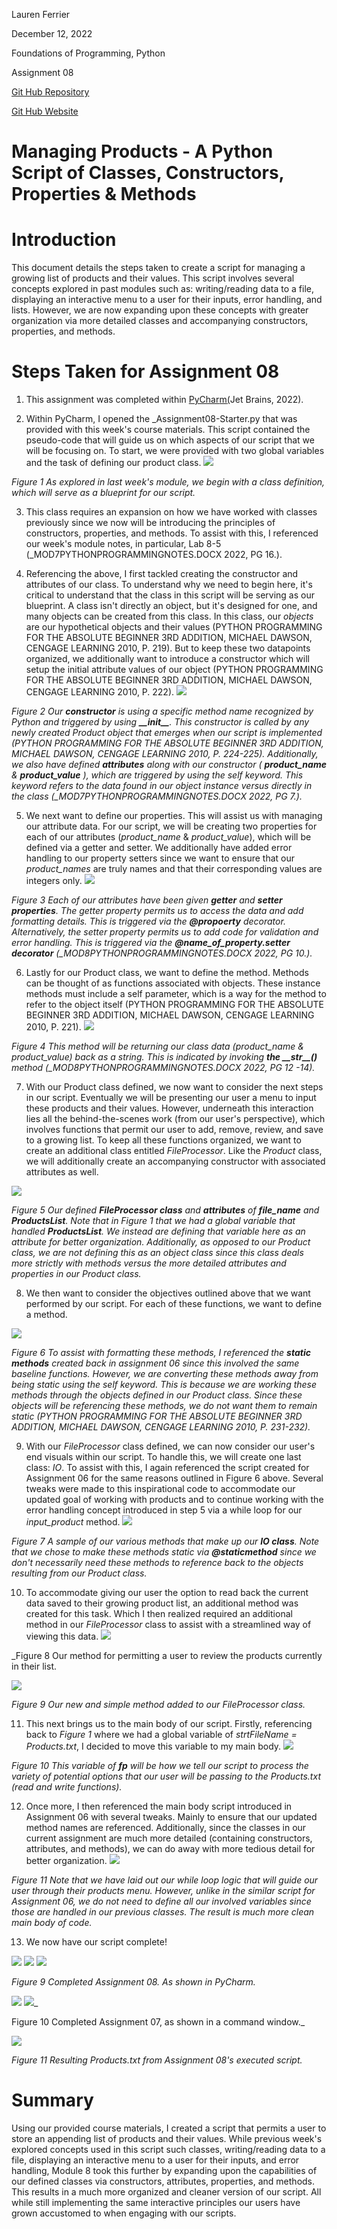 Lauren Ferrier

December 12, 2022

Foundations of Programming, Python

Assignment 08

[Git Hub Repository](https://github.com/laf2012/laf2012-ITFnd100-Mod08)

[Git Hub Website](https://laf2012.github.io/laf2012-ITFnd100-Mod08/)

# Managing Products - A Python Script of Classes, Constructors, Properties & Methods

# Introduction

This document details the steps taken to create a script for managing a growing list of products and their values. This script involves several concepts explored in past modules such as: writing/reading data to a file, displaying an interactive menu to a user for their inputs, error handling, and lists. However, we are now expanding upon these concepts with greater organization via more detailed classes and accompanying constructors, properties, and methods.

# Steps Taken for Assignment 08

1. This assignment was completed within [PyChar](https://www.jetbrains.com/pycharm/download/#section=windows)[m](https://www.jetbrains.com/pycharm/download/#section=windows)[(](https://www.jetbrains.com/pycharm/download/#section=windows)Jet Brains, 2022).

2. Within PyCharm, I opened the \_Assignment08-Starter.py that was provided with this week's course materials. This script contained the pseudo-code that will guide us on which aspects of our script that we will be focusing on. To start, we were provided with two global variables and the task of defining our product class.
 ![](Images/Picture1.png)

_Figure 1 As explored in last week's module, we begin with a class definition, which will serve as a blueprint for our script._

3. This class requires an expansion on how we have worked with classes previously since we now will be introducing the principles of constructors, properties, and methods. To assist with this, I referenced our week's module notes, in particular, Lab 8-5 (\_MOD7PYTHONPROGRAMMINGNOTES.DOCX 2022, PG 16.).


4. Referencing the above, I first tackled creating the constructor and attributes of our class. To understand why we need to begin here, it's critical to understand that the class in this script will be serving as our blueprint. A class isn't directly an object, but it's designed for one, and many objects can be created from this class. In this class, our _objects_ are our hypothetical objects and their values (PYTHON PROGRAMMING FOR THE ABSOLUTE BEGINNER 3RD ADDITION, MICHAEL DAWSON, CENGAGE LEARNING 2010, P. 219). But to keep these two datapoints organized, we additionally want to introduce a constructor which will setup the initial attribute values of our object (PYTHON PROGRAMMING FOR THE ABSOLUTE BEGINNER 3RD ADDITION, MICHAEL DAWSON, CENGAGE LEARNING 2010, P. 222).
 ![](Images/Picture2.png)

_Figure 2 Our **constructor** is using a specific method name recognized by Python and triggered by using **\_\_init\_\_**. This constructor is called by any newly created Product object that emerges when our script is implemented (PYTHON PROGRAMMING FOR THE ABSOLUTE BEGINNER 3RD ADDITION, MICHAEL DAWSON, CENGAGE LEARNING 2010, P. 224-225). Additionally, we also have defined **attributes** along with our constructor ( **product\_name** & **product\_value** ), which are triggered by using the self keyword. This keyword refers to the data found in our object instance versus directly in the class (\_MOD7PYTHONPROGRAMMINGNOTES.DOCX 2022, PG 7.)._

5. We next want to define our properties. This will assist us with managing our attribute data. For our script, we will be creating two properties for each of our attributes (_product\_name_ & _product\_value_), which will be defined via a getter and setter. We additionally have added error handling to our property setters since we want to ensure that our _product\_names_ are truly names and that their corresponding values are integers only.
 ![](Images/Picture3.png)

_Figure 3 Each of our attributes have been given **getter** and **setter properties**. The getter property permits us to access the data and add formatting details. This is triggered via the **@propoerty** decorator. Alternatively, the setter property permits us to add code for validation and error handling. This is triggered via the **@name\_of\_property.setter decorator** (\_MOD8PYTHONPROGRAMMINGNOTES.DOCX 2022, PG 10.)._

6. Lastly for our Product class, we want to define the method. Methods can be thought of as functions associated with objects. These instance methods must include a self parameter, which is a way for the method to refer to the object itself (PYTHON PROGRAMMING FOR THE ABSOLUTE BEGINNER 3RD ADDITION, MICHAEL DAWSON, CENGAGE LEARNING 2010, P. 221).
 ![](Images/Picture4.png)

_Figure 4 This method will be returning our class data (product\_name & product\_value) back as a string. This is indicated by invoking **the \_\_str\_\_()** method (\_MOD8PYTHONPROGRAMMINGNOTES.DOCX 2022, PG 12 -14)._

7. With our Product class defined, we now want to consider the next steps in our script. Eventually we will be presenting our user a menu to input these products and their values. However, underneath this interaction lies all the behind-the-scenes work (from our user's perspective), which involves functions that permit our user to add, remove, review, and save to a growing list. To keep all these functions organized, we want to create an additional class entitled _FileProcessor_. Like the _Product_ class, we will additionally create an accompanying constructor with associated attributes as well.

 ![](Images/Picture5.png)

_Figure 5 Our defined **FileProcessor class** and **attributes** of **file\_name** and **ProductsList**. Note that in Figure 1 that we had a global variable that handled **ProductsList**. We instead are defining that variable here as an attribute for better organization. Additionally, as opposed to our Product class, we are not defining this as an object class since this class deals more strictly with methods versus the more detailed attributes and properties in our Product class._

8. We then want to consider the objectives outlined above that we want performed by our script. For each of these functions, we want to define a method.

 ![](Images/Picture6.png)

_Figure 6 To assist with formatting these methods, I referenced the **static methods** created back in assignment 06 since this involved the same baseline functions. However, we are converting these methods away from being static using the self keyword. This is because we are working these methods through the objects defined in our Product class. Since these objects will be referencing these methods, we do not want them to remain static (PYTHON PROGRAMMING FOR THE ABSOLUTE BEGINNER 3RD ADDITION, MICHAEL DAWSON, CENGAGE LEARNING 2010, P. 231-232)._

9. With our _FileProcessor_ class defined, we can now consider our user's end visuals within our script. To handle this, we will create one last class: _IO_. To assist with this, I again referenced the script created for Assignment 06 for the same reasons outlined in Figure 6 above. Several tweaks were made to this inspirational code to accommodate our updated goal of working with products and to continue working with the error handling concept introduced in step 5 via a while loop for our _input\_product_ method.
 ![](Images/Picture7.png)

_Figure 7 A sample of our various methods that make up our **IO class**. Note that we chose to make these methods static via **@staticmethod** since we don't necessarily need these methods to reference back to the objects resulting from our Product class._

10. To accommodate giving our user the option to read back the current data saved to their growing product list, an additional method was created for this task. Which I then realized required an additional method in our _FileProcessor_ class to assist with a streamlined way of viewing this data.
 ![](Images/Picture8.png)

_Figure 8 Our method for permitting a user to review the products currently in their list.

 ![](Images/Picture9.png)

_Figure 9 Our new and simple method added to our FileProcessor class._

11. This next brings us to the main body of our script. Firstly, referencing back to _Figure 1_ where we had a global variable of _strtFileName = Products.txt_, I decided to move this variable to my main body.
 ![](Images/Picture10.png)

_Figure 10 This variable of **fp** will be how we tell our script to process the variety of potential options that our user will be passing to the Products.txt (read and write functions)._

12. Once more, I then referenced the main body script introduced in Assignment 06 with several tweaks. Mainly to ensure that our updated method names are referenced. Additionally, since the classes in our current assignment are much more detailed (containing constructors, attributes, and methods), we can do away with more tedious detail for better organization.
 ![](Images/Picture11.png)

_Figure 11 Note that we have laid out our while loop logic that will guide our user through their products menu. However, unlike in the similar script for Assignment 06, we do not need to define all our involved variables since those are handled in our previous classes. The result is much more clean main body of code._

13. We now have our script complete!

![](Images/Picture12.png) ![](Images/Picture13.png) ![](Images/Picture14.png)

_Figure 9 Completed Assignment 08. As shown in PyCharm._

![](Images/Picture15.png) ![](Images/Picture16.png)_

Figure 10 Completed Assignment 07, as shown in a command window._

![](Images/Picture17.png)

_Figure 11 Resulting Products.txt from Assignment 08's executed script._

# Summary

Using our provided course materials, I created a script that permits a user to store an appending list of products and their values. While previous week's explored concepts used in this script such classes, writing/reading data to a file, displaying an interactive menu to a user for their inputs, and error handling, Module 8 took this further by expanding upon the capabilities of our defined classes via constructors, attributes, properties, and methods. This results in a much more organized and cleaner version of our script. All while still implementing the same interactive principles our users have grown accustomed to when engaging with our scripts.
